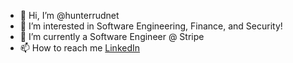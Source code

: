 - 👋 Hi, I’m @hunterrudnet
- 👀 I’m interested in Software Engineering, Finance, and Security!
- 🌱 I’m currently a Software Engineer @ Stripe
- 📫 How to reach me [LinkedIn](https://www.linkedin.com/in/hunterrudnet/)

<!---
hunterrudnet/hunterrudnet is a ✨ special ✨ repository because its `README.md` (this file) appears on your GitHub profile.
You can click the Preview link to take a look at your changes.
--->
